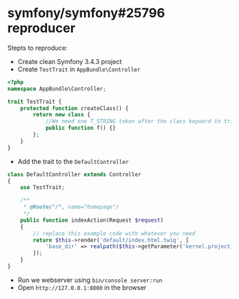 symfony/symfony#25796 reproducer
===========

Stepts to reproduce:

* Create clean Symfony 3.4.3 project
* Create `TestTrait` in `AppBundle\Controller`
```php
<?php
namespace AppBundle\Controller;

trait TestTrait {
    protected function createClass() {
        return new class {
            //We need one T_STRING token after the class keyword to trigger the bug
            public function f() {}
        };
    }
}
```
* Add the trait to the `DefaultController`
```php
class DefaultController extends Controller
{
    use TestTrait;

    /**
     * @Route("/", name="homepage")
     */
    public function indexAction(Request $request)
    {
        // replace this example code with whatever you need
        return $this->render('default/index.html.twig', [
            'base_dir' => realpath($this->getParameter('kernel.project_dir')).DIRECTORY_SEPARATOR,
        ]);
    }
}
```
* Run we webserver using `bin/console server:run`
* Open `http://127.0.0.1:8000` in the browser
